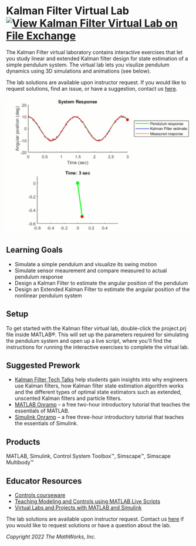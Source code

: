 # Kalman Filter Virtual Lab [![View Kalman Filter Virtual Lab on File Exchange](https://www.mathworks.com/matlabcentral/images/matlab-file-exchange.svg)](https://www.mathworks.com/matlabcentral/fileexchange/105525-kalman-filter-virtual-lab)

The Kalman Filter virtual laboratory contains interactive exercises that let you study linear and extended Kalman filter design for state estimation of a simple pendulum system. The virtual lab lets you visulize pendulum dynamics using 3D simulations and animations (see below).

The lab solutions are available upon instructor request. If you would like to request solutions, find an issue, or have a suggestion, contact us [here](mailto:mulusoy@mathworks.com).


<img src="animations/animation.gif" width="600">

## Learning Goals
- Simulate a simple pendulum and visualize its swing motion
- Simulate sensor meaurement and compare measured to actual pendulum response 
- Design a Kalman Filter to estimate the angular position of the pendulum
- Design an Extended Kalman Filter to estimate the angular position of the nonlinear pendulum system

## Setup
To get started with the Kalman filter virtual lab, double-click the project.prj file inside MATLAB®. This will set up the parameters required for simulating the pendulum system and open up a live script, where you'll find the instructions for running the interactive exercises to complete the virtual lab.

## Suggested Prework
- [Kalman Filter Tech Talks](https://www.youtube.com/watch?v=mwn8xhgNpFY&list=PLn8PRpmsu08pzi6EMiYnR-076Mh-q3tWr) help students gain insights into why engineers use Kalman filters, how Kalman filter state estimation algorithm works and the different types of optimal state estimators such as extended, unscented Kalman filters and particle filters.
- [MATLAB Onramp](https://www.mathworks.com/learn/tutorials/matlab-onramp.html) – a free two-hour introductory tutorial that teaches the essentials of MATLAB.
- [Simulink Onramp](https://www.mathworks.com/learn/tutorials/simulink-onramp.html) – a free three-hour introductory tutorial that teaches the essentials of Simulink.

## Products
MATLAB, Simulink, Control System Toolbox™, Simscape™, Simscape Multibody™

## Educator Resources
- [Controls courseware](https://www.mathworks.com/academia/courseware/teaching-controls-with-matlab-and-simulink.html)
- [Teaching Modeling and Controls using MATLAB Live Scripts](https://www.mathworks.com/videos/teaching-modeling-and-controls-with-the-matlab-live-editor-1623992486476.html?s_tid=srchtitle_teaching%20modeling%20and%20controls_1)
- [Virtual Labs and Projects with MATLAB and Simulink](https://www.mathworks.com/academia/online-teaching/virtual-labs.html)

The lab solutions are available upon instructor request. Contact us [here](mailto:mulusoy@mathworks.com) if you would like to request solutions or have a question about the lab.

*Copyright 2022 The MathWorks, Inc.*
